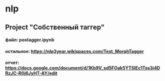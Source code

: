 # nlp
## Project "Собственный таггер"

#### файл: postagger.ipynb
#### остальное: https://nlp3year.wikispaces.com/Test_MorphTagger
#### отчет: https://docs.google.com/document/d/1Kb9V_sd5FOak5YTSlEc1Tss3i4DRzJC-R0j6JyHT-AY/edit
